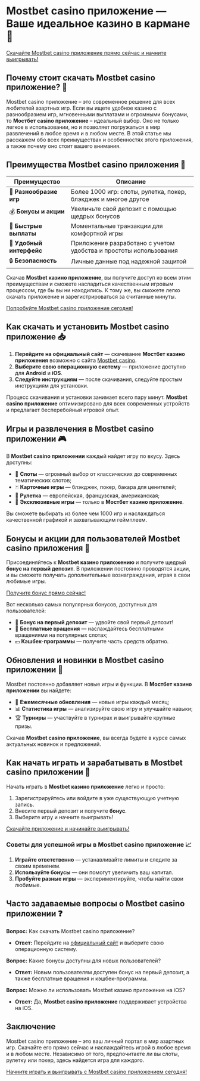 # Mostbet casino приложение — Ваше идеальное казино в кармане 🎰

[Скачайте Mostbet casino приложение прямо сейчас и начните выигрывать!](https://ktbtis024ifqfn0mst.com/beQs)

## Почему стоит скачать Mostbet casino приложение? 📲

Mostbet casino приложение – это современное решение для всех любителей азартных игр. Если вы ищете удобное казино с разнообразием игр, мгновенными выплатами и огромными бонусами, то **Мостбет casino приложение** – идеальный выбор. Оно не только легкое в использовании, но и позволяет погружаться в мир развлечений в любое время и в любом месте. В этой статье мы расскажем обо всех преимуществах и особенностях этого приложения, а также почему оно стоит вашего внимания.

## Преимущества Mostbet casino приложения 🌟

| Преимущество | Описание |
|--------------|----------|
| 🎲 **Разнообразие игр** | Более 1000 игр: слоты, рулетка, покер, блэкджек и многое другое |
| 💰 **Бонусы и акции** | Увеличьте свой депозит с помощью щедрых бонусов |
| 🚀 **Быстрые выплаты** | Моментальные транзакции для комфортной игры |
| 📱 **Удобный интерфейс** | Приложение разработано с учетом удобства и простоты использования |
| 🔒 **Безопасность** | Личные данные под надежной защитой |

Скачав **Mostbet казино приложение**, вы получите доступ ко всем этим преимуществам и сможете насладиться качественным игровым процессом, где бы вы ни находились. К тому же, вы сможете легко скачать приложение и зарегистрироваться за считанные минуты.

[Попробуйте Mostbet casino приложение сегодня!](https://ktbtis024ifqfn0mst.com/beQs)

## Как скачать и установить Mostbet casino приложение 📥

1. **Перейдите на официальный сайт** — скачивание **Мостбет казино приложения** возможно с сайта [Mostbet casino](https://ktbtis024ifqfn0mst.com/beQs).
2. **Выберите свою операционную систему** — приложение доступно для **Android** и **iOS**.
3. **Следуйте инструкциям** — после скачивания, следуйте простым инструкциям для установки.

Процесс скачивания и установки занимает всего пару минут. **Mostbet casino приложение** оптимизировано для всех современных устройств и предлагает бесперебойный игровой опыт.

## Игры и развлечения в Mostbet casino приложении 🎮

В **Mostbet casino приложении** каждый найдет игру по вкусу. Здесь доступны:
- 🎰 **Слоты** — огромный выбор от классических до современных тематических слотов;
- 🃏 **Карточные игры** — блэкджек, покер, бакара для ценителей;
- 🎲 **Рулетка** — европейская, французская, американская;
- 🧩 **Эксклюзивные игры** — только в **Мостбет казино приложение**.

Вы сможете выбирать из более чем 1000 игр и наслаждаться качественной графикой и захватывающим геймплеем.

## Бонусы и акции для пользователей Mostbet casino приложения 🎁

Присоединяйтесь к **Mostbet казино приложению** и получите щедрый **бонус на первый депозит**. В приложении постоянно проводятся акции, и вы сможете получать дополнительные вознаграждения, играя в свои любимые игры.

[Получите бонус прямо сейчас!](https://ktbtis024ifqfn0mst.com/beQs)

Вот несколько самых популярных бонусов, доступных для пользователей:
- 🎉 **Бонус на первый депозит** — удвойте свой первый депозит!
- 🎁 **Бесплатные вращения** — наслаждайтесь бесплатными вращениями на популярных слотах;
- 💵 **Кэшбек-программы** — получите часть средств обратно.

## Обновления и новинки в Mostbet casino приложении 🔄

Mostbet постоянно добавляет новые игры и функции. В **Мостбет казино приложении** вы найдете:
- 📅 **Ежемесячные обновления** — новые игры каждый месяц;
- 📊 **Статистика игры** — анализируйте свою игру и улучшайте навыки;
- 🏆 **Турниры** — участвуйте в турнирах и выигрывайте крупные призы.

Скачав **Mostbet casino приложение**, вы всегда будете в курсе самых актуальных новинок и предложений.

## Как начать играть и зарабатывать в Mostbet casino приложении 💸

Начать играть в **Mostbet казино приложение** легко и просто:
1. Зарегистрируйтесь или войдите в уже существующую учетную запись.
2. Внесите первый депозит и получите **бонус**.
3. Выберите игру и начните выигрывать!

[Скачайте приложение и начинайте выигрывать!](https://ktbtis024ifqfn0mst.com/beQs)

### Советы для успешной игры в Mostbet casino приложение 📈

1. **Играйте ответственно** — устанавливайте лимиты и следите за своим временем.
2. **Используйте бонусы** — они помогут увеличить ваш капитал.
3. **Пробуйте разные игры** — экспериментируйте, чтобы найти свои любимые.

## Часто задаваемые вопросы о Mostbet casino приложении ❓

**Вопрос:** Как скачать Mostbet casino приложение?
- **Ответ:** Перейдите на [официальный сайт](https://ktbtis024ifqfn0mst.com/beQs) и выберите свою операционную систему.

**Вопрос:** Какие бонусы доступны для новых пользователей?
- **Ответ:** Новым пользователям доступен бонус на первый депозит, а также бесплатные вращения и кэшбек-программы.

**Вопрос:** Можно ли использовать Mostbet казино приложение на iOS?
- **Ответ:** Да, **Mostbet casino приложение** поддерживает устройства на iOS.

## Заключение

Mostbet casino приложение – это ваш личный портал в мир азартных игр. Скачайте его прямо сейчас и наслаждайтесь игрой в любое время и в любом месте. Независимо от того, предпочитаете ли вы слоты, рулетку или покер, здесь найдется игра для каждого.

[Начните играть и выигрывать с Mostbet casino приложением сегодня!](https://ktbtis024ifqfn0mst.com/beQs)

